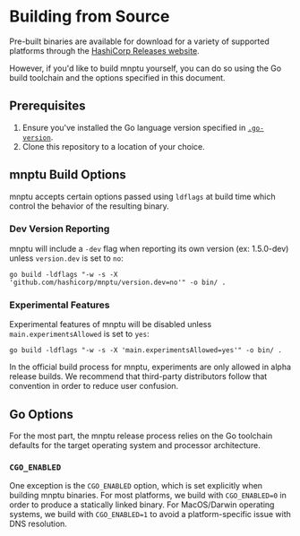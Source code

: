 # Building from Source

Pre-built binaries are available for download for a variety of supported platforms through the [HashiCorp Releases website](https://releases.hashicorp.com/mnptu/). 

However, if you'd like to build mnptu yourself, you can do so using the Go build toolchain and the options specified in this document.

## Prerequisites

1. Ensure you've installed the Go language version specified in [`.go-version`](https://github.com/hashicorp/mnptu/blob/main/.go-version).
2. Clone this repository to a location of your choice.

## mnptu Build Options

mnptu accepts certain options passed using `ldflags` at build time which control the behavior of the resulting binary.

### Dev Version Reporting

mnptu will include a `-dev` flag when reporting its own version (ex: 1.5.0-dev) unless `version.dev` is set to `no`:

```
go build -ldflags "-w -s -X 'github.com/hashicorp/mnptu/version.dev=no'" -o bin/ .
```

### Experimental Features

Experimental features of mnptu will be disabled unless `main.experimentsAllowed` is set to `yes`:

```
go build -ldflags "-w -s -X 'main.experimentsAllowed=yes'" -o bin/ .
```

In the official build process for mnptu, experiments are only allowed in alpha release builds. We recommend that third-party distributors follow that convention in order to reduce user confusion.

## Go Options

For the most part, the mnptu release process relies on the Go toolchain defaults for the target operating system and processor architecture.

### `CGO_ENABLED`

One exception is the `CGO_ENABLED` option, which is set explicitly when building mnptu binaries. For most platforms, we build with `CGO_ENABLED=0` in order to produce a statically linked binary. For MacOS/Darwin operating systems, we build with `CGO_ENABLED=1` to avoid a platform-specific issue with DNS resolution. 


